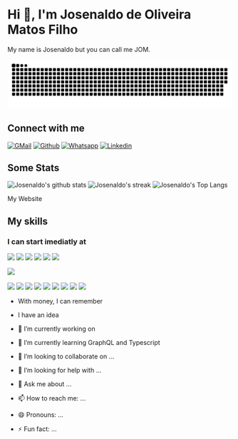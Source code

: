 # Hi 👋, I'm Josenaldo de Oliveira Matos Filho

My name is Josenaldo but you can call me JOM.

<!--- snake -->
<!-- ![snake gif](https://github.com/josenaldo/josenaldo/blob/output/github-contribution-grid-snake.gif) -->
<picture>
  <source media="(prefers-color-scheme: dark)" srcset="https://github.com/josenaldo/josenaldo/blob/output/github-snake-dark.svg" />
  <source media="(prefers-color-scheme: light)" srcset="https://github.com/josenaldo/josenaldo/blob/output/github-snake.svg" />
  <img alt="github-snake" src="https://github.com/josenaldo/josenaldo/blob/output/github-snake.svg" />
</picture>

## Connect with me

<div>

[![GMail](https://img.shields.io/badge/gmail-%23EA4335.svg?style=plastic&logo=gmail&logoColor=white)](mailto:josenaldo@gmail.com)
[![Github](https://img.shields.io/badge/github-%23181717.svg?style=plastic&logo=github&logoColor=white)](https://github.com/josenaldo)
[![Whatsapp](https://img.shields.io/badge/whatsapp-%2325D366.svg?style=plastic&logo=whatsapp&logoColor=white)](https://wa.me/05534991830215)
[![Linkedin](https://img.shields.io/badge/linkedin-%230A66C2.svg?style=plastic&logo=linkedin&logoColor=white)](https://www.linkedin.com/in/josenaldo)

## Some Stats

![Josenaldo's github stats](https://github-readme-stats.vercel.app/api?username=josenaldo&show_icons=true&theme=tokyonight)
![Josenaldo's streak](https://github-readme-streak-stats.herokuapp.com/?user=josenaldo&theme=tokyonight)
![Josenaldo's Top Langs](https://github-readme-stats.vercel.app/api/top-langs/?username=josenaldo&theme=tokyonight&layout=compact)

My Website

## My skills

### I can start imediatly at

![](https://img.icons8.com/color/48/000000/html-5--v1.png)
![](https://img.icons8.com/color/48/000000/css3.png)
![](https://img.icons8.com/color/48/000000/javascript--v1.png)
![](https://img.icons8.com/officel/48/000000/react.png)
![](https://img.icons8.com/color/48/material-ui.png)
![](https://creazilla-store.fra1.digitaloceanspaces.com/icons/3270329/next-dot-js-icon-size_64.png)

![](https://img.icons8.com/color/48/000000/sass.png)


![](https://img.icons8.com/color/48/000000/nextjs.png)
![](https://img.icons8.com/color/48/000000/java-coffee-cup-logo--v1.png)
![](https://img.icons8.com/officel/48/000000/php-logo.png")
![](https://img.icons8.com/fluency/48/000000/laravel.png")
![](https://img.icons8.com/fluency/48/000000/wordpress.png)
![](https://img.icons8.com/color/48/000000/mysql-logo.png")
![](https://img.icons8.com/color/48/000000/mongodb.png")
![](https://img.icons8.com/color/48/000000/firebase.png)
![](https://img.icons8.com/color/48/000000/npm.png)


- With money, I can remember
- I have an idea

- 🔭 I’m currently working on 
- 🌱 I’m currently learning GraphQL and Typescript
- 👯 I’m looking to collaborate on ...
- 🤔 I’m looking for help with ...
- 💬 Ask me about ...
- 📫 How to reach me: ...
- 😄 Pronouns: ...
- ⚡ Fun fact: ...
